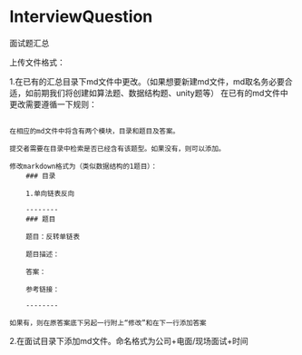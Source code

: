 # InterviewQuestion

面试题汇总



上传文件格式：

1.在已有的汇总目录下md文件中更改。（如果想要新建md文件，md取名务必要合适，如前期我们将创建如算法题、数据结构题、unity题等）
在已有的md文件中更改需要遵循一下规则：

```

在相应的md文件中将含有两个模块，目录和题目及答案。

提交者需要在目录中检索是否已经含有该题型。如果没有，则可以添加。

修改markdown格式为（类似数据结构的1题目）：
	### 目录

	1.单向链表反向

	--------
	### 题目

	题目：反转单链表

	题目描述：

	答案：

	参考链接：

	--------
	
如果有，则在原答案底下另起一行附上“修改”和在下一行添加答案

```

2.在面试目录下添加md文件。命名格式为公司+电面/现场面试+时间

